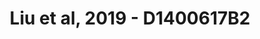 ---
title: Liu et al, 2019 - D1400617B2
layout: osd-exhibit
paper: config-liu-2019
figure: D1400617B2
---